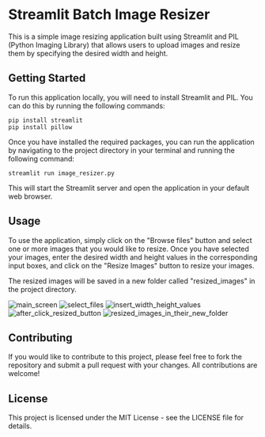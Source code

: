 # Streamlit Batch Image Resizer
This is a simple image resizing application built using Streamlit and PIL (Python Imaging Library) that allows users to upload images and resize them by specifying the desired width and height.

## Getting Started

To run this application locally, you will need to install Streamlit and PIL. You can do this by running the following commands:

```
pip install streamlit
pip install pillow
```


Once you have installed the required packages, you can run the application by navigating to the project directory in your terminal and running the following command:

```
streamlit run image_resizer.py
```

This will start the Streamlit server and open the application in your default web browser.

## Usage

To use the application, simply click on the "Browse files" button and select one or more images that you would like to resize. Once you have selected your images, enter the desired width and height values in the corresponding input boxes, and click on the "Resize Images" button to resize your images.

The resized images will be saved in a new folder called "resized_images" in the project directory.


![main_screen](https://github.com/hasanbarisgok/st_image_resizer/blob/main/images_from_app/mainscreen.png)
![select_files](https://github.com/hasanbarisgok/st_image_resizer/blob/main/images_from_app/select_files.png)
![insert_width_height_values](https://github.com/hasanbarisgok/st_image_resizer/blob/main/images_from_app/insert_values.png)
![after_click_resized_button](https://github.com/hasanbarisgok/st_image_resizer/blob/main/images_from_app/resized_images.png)
![resized_images_in_their_new_folder](https://github.com/hasanbarisgok/st_image_resizer/blob/main/images_from_app/all_jobs_are_done.png)


## Contributing
If you would like to contribute to this project, please feel free to fork the repository and submit a pull request with your changes. All contributions are welcome!

## License
This project is licensed under the MIT License - see the LICENSE file for details.
